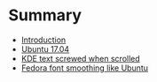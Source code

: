 # Summary

* [Introduction](README.md)
* [Ubuntu 17.04](ubuntu-17.04.md)
* [KDE text screwed when scrolled](kde-text-screwed-when-scrolled.md)
* [Fedora font smoothing like Ubuntu](fedora-font-smoothing-like-ubuntu.md)

